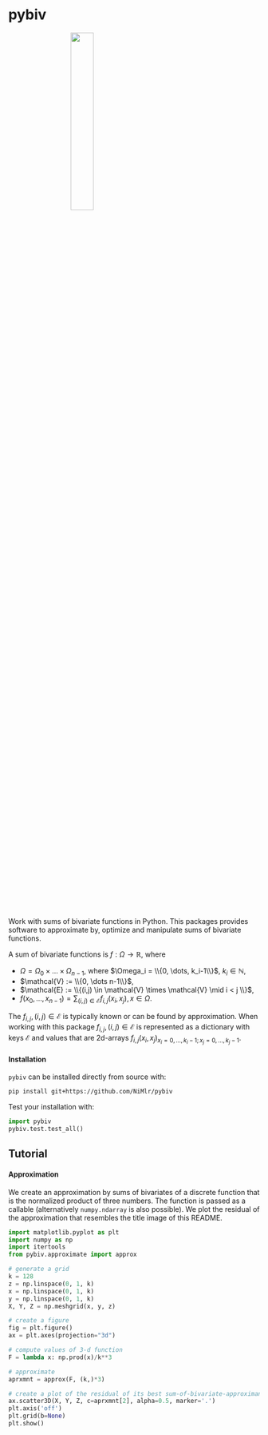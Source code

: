 # pybiv

<div style="bottom:50px; width: 45%; height: 45%; overflow: hidden"><img align="right" style="width: 45%; height: 45%" src="https://github.com/user-attachments/assets/7ca6ec08-77e4-4782-920b-d548f9455786"></div>

Work with sums of bivariate functions in Python.
This packages provides software to approximate by, optimize and manipulate sums of bivariate functions.

A sum of bivariate functions is $f: \Omega \to \mathbb{R}$, where
* $\Omega = \Omega_0 \times \dots \times \Omega_{n-1}$, where $\Omega_i = \\{0, \dots, k_i-1\\}$, $k_i \in \mathbb{N}$,
* $\mathcal{V} := \\{0, \dots n-1\\}$,
* $\mathcal{E} := \\{(i,j) \in \mathcal{V} \times \mathcal{V} \mid i < j \\}$,
* $f(x_0, \dots, x_{n-1}) = \sum_{(i,j) \in \mathcal{E}} f_{i, j}(x_i, x_j), x \in \Omega$.

The $f_{i,j}, (i,j) \in \mathcal{E}$ is typically known or can be found by approximation.
When working with this package $f_{i,j}, (i,j) \in \mathcal{E}$ is represented as a dictionary with
keys $\mathcal{E}$ and values that are 2d-arrays $f_{i,j}(x_i,x_j)_{x_i=0,\dots, k_i-1; x_j=0, \dots,k_j-1}$.

#### Installation

`pybiv` can be installed directly from source with:
```sh
pip install git+https://github.com/NiMlr/pybiv
```

Test your installation with:
```python
import pybiv
pybiv.test.test_all()
```

## Tutorial

#### Approximation

We create an approximation by sums of bivariates of a discrete function that is the normalized product of three numbers.
The function is passed as a callable (alternatively `numpy.ndarray` is also possible).
We plot the residual of the approximation that resembles the title image of this README.

```python
import matplotlib.pyplot as plt
import numpy as np
import itertools
from pybiv.approximate import approx

# generate a grid
k = 128
z = np.linspace(0, 1, k)
x = np.linspace(0, 1, k)
y = np.linspace(0, 1, k)
X, Y, Z = np.meshgrid(x, y, z)

# create a figure
fig = plt.figure()
ax = plt.axes(projection="3d")

# compute values of 3-d function
F = lambda x: np.prod(x)/k**3

# approximate
aprxmnt = approx(F, (k,)*3)

# create a plot of the residual of its best sum-of-bivariate-approximant
ax.scatter3D(X, Y, Z, c=aprxmnt[2], alpha=0.5, marker='.')
plt.axis('off')
plt.grid(b=None)
plt.show()
```
